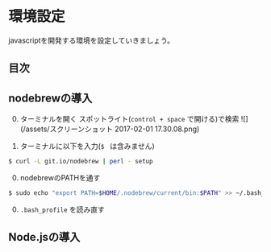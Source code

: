 # 環境設定
javascriptを開発する環境を設定していきましょう。

## 目次
<!-- toc -->

## nodebrewの導入
0. ターミナルを開く
スポットライト(`control + space` で開ける)で検索
![](/assets/スクリーンショット 2017-02-01 17.30.08.png)

0. ターミナルに以下を入力(`$ ` は含みません)
```bash
$ curl -L git.io/nodebrew | perl - setup
```

0. nodebrewのPATHを通す
```bash
$ sudo echo "export PATH=$HOME/.nodebrew/current/bin:$PATH" >> ~/.bash_profile
```

0. `.bash_profile` を読み直す


## Node.jsの導入